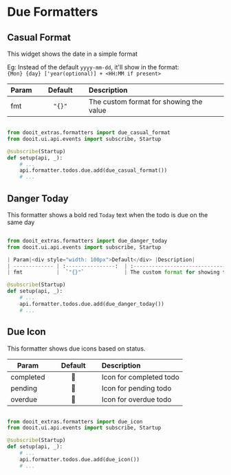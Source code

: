 # Due Formatters

## Casual Format

This widget shows the date in a simple format

Eg: Instead of the default `yyyy-mm-dd`, it'll show in the format: \
`{Mon} {day} ['year(optional)] + <HH:MM if present>`

| Param|<div style="width: 100px">Default</div> |Description|
| ------------- | :----------------:  | :----------------------------------------------------------------------------------------|
| fmt           |  `"{}"`             | The custom format for showing the value                                                  |

```python

from dooit_extras.formatters import due_casual_format
from dooit.ui.api.events import subscribe, Startup

@subscribe(Startup)
def setup(api, _):
    # ...
    api.formatter.todos.due.add(due_casual_format())
    # ...
```


## Danger Today

This formatter shows a bold red `Today` text when the todo is due on the same day

```python

from dooit_extras.formatters import due_danger_today
from dooit.ui.api.events import subscribe, Startup

| Param|<div style="width: 100px">Default</div> |Description|
| ------------- | :----------------:  | :----------------------------------------------------------------------------------------|
| fmt           |  `"{}"`             | The custom format for showing the value                                                  |

@subscribe(Startup)
def setup(api, _):
    # ...
    api.formatter.todos.due.add(due_danger_today())
    # ...
```

## Due Icon

This formatter shows due icons based on status.

| Param       |<div style="width: 100px">Default</div> | Description                                      |
|-------------|:--------------------------------------:|:-------------------------------------------------|
| completed   | <span class="nerd-icon">󰃯</span>       | Icon for completed todo                          |
| pending     | <span class="nerd-icon">󰃰</span>       | Icon for pending todo                            |
| overdue     | <span class="nerd-icon"></span>       |  Icon for overdue todo                           |


```python

from dooit_extras.formatters import due_icon
from dooit.ui.api.events import subscribe, Startup

@subscribe(Startup)
def setup(api, _):
    # ...
    api.formatter.todos.due.add(due_icon())
    # ...
```
